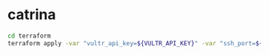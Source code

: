 # catrina

```bash
cd terraform
terraform apply -var "vultr_api_key=${VULTR_API_KEY}" -var "ssh_port=${SSH_PORT}" -var "znc_port=${ZNC_PORT}"
```
